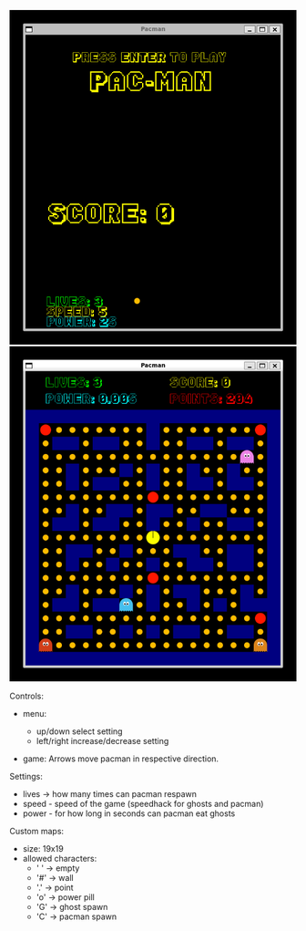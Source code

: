 ![Menu](https://github.com/MackiGumle/Pacman_SDL2/blob/master/menu.png?raw=true)
![Game](https://github.com/MackiGumle/Pacman_SDL2/blob/master/game.png?raw=true)

Controls: 
  - menu:
    - up/down select setting
    - left/right increase/decrease setting
  
  - game: Arrows move pacman in respective direction.

Settings: 
- lives -> how many times can pacman respawn
- speed - speed of the game (speedhack for ghosts and pacman)
- power - for how long in seconds can pacman eat ghosts

Custom maps:
  - size: 19x19
  - allowed characters:
    - ' ' -> empty
    - '#' -> wall
    - '.' -> point
    - 'o' -> power pill
    - 'G' -> ghost spawn
    - 'C' -> pacman spawn
